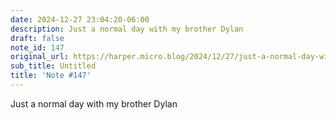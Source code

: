 ```yaml
---
date: 2024-12-27 23:04:20-06:00
description: Just a normal day with my brother Dylan
draft: false
note_id: 147
original_url: https://harper.micro.blog/2024/12/27/just-a-normal-day-with.html
sub_title: Untitled
title: 'Note #147'
---
```


Just a normal day with my brother Dylan